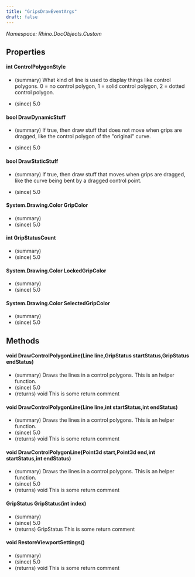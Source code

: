 ```yaml
---
title: "GripsDrawEventArgs"
draft: false
---
```


*Namespace: Rhino.DocObjects.Custom*
## Properties
#### int ControlPolygonStyle
- (summary) 
     What kind of line is used to display things like control polygons.
     0 = no control polygon,  1 = solid control polygon,  2 = dotted control polygon.
     
- (since) 5.0
#### bool DrawDynamicStuff
- (summary) 
     If true, then draw stuff that does not move when grips are
     dragged, like the control polygon of the "original" curve.
     
- (since) 5.0
#### bool DrawStaticStuff
- (summary) 
     If true, then draw stuff that moves when grips are dragged,
     like the curve being bent by a dragged control point.
     
- (since) 5.0
#### System.Drawing.Color GripColor
- (summary) 
- (since) 5.0
#### int GripStatusCount
- (summary) 
- (since) 5.0
#### System.Drawing.Color LockedGripColor
- (summary) 
- (since) 5.0
#### System.Drawing.Color SelectedGripColor
- (summary) 
- (since) 5.0
## Methods
#### void DrawControlPolygonLine(Line line,GripStatus startStatus,GripStatus endStatus)
- (summary) 
     Draws the lines in a control polygons.
     This is an helper function.
- (since) 5.0
- (returns) void This is some return comment
#### void DrawControlPolygonLine(Line line,int startStatus,int endStatus)
- (summary) 
     Draws the lines in a control polygons.
     This is an helper function.
- (since) 5.0
- (returns) void This is some return comment
#### void DrawControlPolygonLine(Point3d start,Point3d end,int startStatus,int endStatus)
- (summary) 
     Draws the lines in a control polygons.
     This is an helper function.
- (since) 5.0
- (returns) void This is some return comment
#### GripStatus GripStatus(int index)
- (summary) 
- (since) 5.0
- (returns) GripStatus This is some return comment
#### void RestoreViewportSettings()
- (summary) 
- (since) 5.0
- (returns) void This is some return comment

